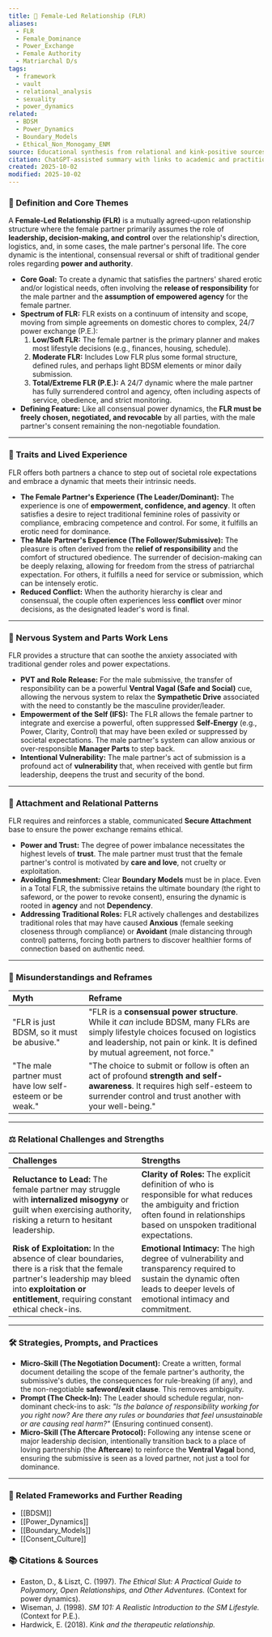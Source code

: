```yaml
---
title: 👑 Female-Led Relationship (FLR)
aliases:
  - FLR
  - Female_Dominance
  - Power_Exchange
  - Female Authority
  - Matriarchal D/s
tags:
  - framework
  - vault
  - relational_analysis
  - sexuality
  - power_dynamics
related:
  - BDSM
  - Power_Dynamics
  - Boundary_Models
  - Ethical_Non_Monogamy_ENM
source: Educational synthesis from relational and kink-positive sources
citation: ChatGPT-assisted summary with links to academic and practitioner materials
created: 2025-10-02
modified: 2025-10-02
---
```

### 🧩 Definition and Core Themes

A **Female-Led Relationship (FLR)** is a mutually agreed-upon relationship structure where the female partner primarily assumes the role of **leadership, decision-making, and control** over the relationship's direction, logistics, and, in some cases, the male partner's personal life. The core dynamic is the intentional, consensual reversal or shift of traditional gender roles regarding **power and authority**.

-   **Core Goal:** To create a dynamic that satisfies the partners' shared erotic and/or logistical needs, often involving the **release of responsibility** for the male partner and the **assumption of empowered agency** for the female partner.
-   **Spectrum of FLR:** FLR exists on a continuum of intensity and scope, moving from simple agreements on domestic chores to complex, 24/7 power exchange (P.E.):
    1.  **Low/Soft FLR:** The female partner is the primary planner and makes most lifestyle decisions (e.g., finances, housing, schedule).
    2.  **Moderate FLR:** Includes Low FLR plus some formal structure, defined rules, and perhaps light BDSM elements or minor daily submission.
    3.  **Total/Extreme FLR (P.E.):** A 24/7 dynamic where the male partner has fully surrendered control and agency, often including aspects of service, obedience, and strict monitoring.
-   **Defining Feature:** Like all consensual power dynamics, the **FLR must be freely chosen, negotiated, and revocable** by all parties, with the male partner's consent remaining the non-negotiable foundation.

---

### 🌿 Traits and Lived Experience

FLR offers both partners a chance to step out of societal role expectations and embrace a dynamic that meets their intrinsic needs.

-   **The Female Partner's Experience (The Leader/Dominant):** The experience is one of **empowerment, confidence, and agency**. It often satisfies a desire to reject traditional feminine roles of passivity or compliance, embracing competence and control. For some, it fulfills an erotic need for dominance.
-   **The Male Partner's Experience (The Follower/Submissive):** The pleasure is often derived from the **relief of responsibility** and the comfort of structured obedience. The surrender of decision-making can be deeply relaxing, allowing for freedom from the stress of patriarchal expectation. For others, it fulfills a need for service or submission, which can be intensely erotic.
-   **Reduced Conflict:** When the authority hierarchy is clear and consensual, the couple often experiences less **conflict** over minor decisions, as the designated leader's word is final.

---

### 🧠 Nervous System and Parts Work Lens

FLR provides a structure that can soothe the anxiety associated with traditional gender roles and power expectations.

-   **PVT and Role Release:** For the male submissive, the transfer of responsibility can be a powerful **Ventral Vagal (Safe and Social)** cue, allowing the nervous system to relax the **Sympathetic Drive** associated with the need to constantly be the masculine provider/leader.
-   **Empowerment of the Self (IFS):** The FLR allows the female partner to integrate and exercise a powerful, often suppressed **Self-Energy** (e.g., Power, Clarity, Control) that may have been exiled or suppressed by societal expectations. The male partner's system can allow anxious or over-responsible **Manager Parts** to step back.
-   **Intentional Vulnerability:** The male partner's act of submission is a profound act of **vulnerability** that, when received with gentle but firm leadership, deepens the trust and security of the bond.

---

### 💞 Attachment and Relational Patterns

FLR requires and reinforces a stable, communicated **Secure Attachment** base to ensure the power exchange remains ethical.

-   **Power and Trust:** The degree of power imbalance necessitates the highest levels of **trust**. The male partner must trust that the female partner's control is motivated by **care and love**, not cruelty or exploitation.
-   **Avoiding Enmeshment:** Clear **Boundary Models** must be in place. Even in a Total FLR, the submissive retains the ultimate boundary (the right to safeword, or the power to revoke consent), ensuring the dynamic is rooted in **agency** and not **Dependency**.
-   **Addressing Traditional Roles:** FLR actively challenges and destabilizes traditional roles that may have caused **Anxious** (female seeking closeness through compliance) or **Avoidant** (male distancing through control) patterns, forcing both partners to discover healthier forms of connection based on authentic need.

---

### 🔄 Misunderstandings and Reframes

| Myth | Reframe |
| :--- | :--- |
| "FLR is just BDSM, so it must be abusive." | "FLR is a **consensual power structure**. While it *can* include BDSM, many FLRs are simply lifestyle choices focused on logistics and leadership, not pain or kink. It is defined by mutual agreement, not force." |
| "The male partner must have low self-esteem or be weak." | "The choice to submit or follow is often an act of profound **strength and self-awareness**. It requires high self-esteem to surrender control and trust another with your well-being." |

---

### ⚖️ Relational Challenges and Strengths

| Challenges | Strengths |
| :--- | :--- |
| **Reluctance to Lead:** The female partner may struggle with **internalized misogyny** or guilt when exercising authority, risking a return to hesitant leadership. | **Clarity of Roles:** The explicit definition of who is responsible for what reduces the ambiguity and friction often found in relationships based on unspoken traditional expectations. |
| **Risk of Exploitation:** In the absence of clear boundaries, there is a risk that the female partner's leadership may bleed into **exploitation or entitlement**, requiring constant ethical check-ins. | **Emotional Intimacy:** The high degree of vulnerability and transparency required to sustain the dynamic often leads to deeper levels of emotional intimacy and commitment. |

---

### 🛠️ Strategies, Prompts, and Practices

-   **Micro-Skill (The Negotiation Document):** Create a written, formal document detailing the scope of the female partner's authority, the submissive's duties, the consequences for rule-breaking (if any), and the non-negotiable **safeword/exit clause**. This removes ambiguity.
-   **Prompt (The Check-In):** The Leader should schedule regular, non-dominant check-ins to ask: *"Is the balance of responsibility working for you right now? Are there any rules or boundaries that feel unsustainable or are causing real harm?"* (Ensuring continued consent).
-   **Micro-Skill (The Aftercare Protocol):** Following any intense scene or major leadership decision, intentionally transition back to a place of loving partnership (the **Aftercare**) to reinforce the **Ventral Vagal** bond, ensuring the submissive is seen as a loved partner, not just a tool for dominance.

---

### 🔗 Related Frameworks and Further Reading

-   [[BDSM]]
-   [[Power_Dynamics]]
-   [[Boundary_Models]]
-   [[Consent_Culture]]

### 📚 Citations & Sources

-   Easton, D., & Liszt, C. (1997). *The Ethical Slut: A Practical Guide to Polyamory, Open Relationships, and Other Adventures.* (Context for power dynamics).
-   Wiseman, J. (1998). *SM 101: A Realistic Introduction to the SM Lifestyle.* (Context for P.E.).
-   Hardwick, E. (2018). *Kink and the therapeutic relationship.*